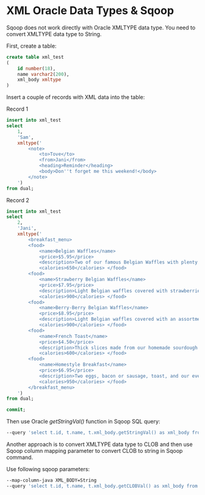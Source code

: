 # XML Oracle Data Types & Sqoop

Sqoop does not work directly with Oracle XMLTYPE data type. You need to convert 
XMLTYPE data type to String. 

First, create a table:

```sql
create table xml_test
(
    id number(18),
    name varchar2(200),
    xml_body xmltype
)
```
Insert a couple of records with XML data into the table:

Record 1

```sql
insert into xml_test
select 
    1, 
    'Sam', 
    xmltype('
        <note> 
            <to>Tove</to> 
            <from>Jani</from> 
            <heading>Reminder</heading> 
            <body>Don''t forget me this weekend!</body> 
        </note>
    ')
from dual;
```

Record 2

```sql
insert into xml_test
select 
    2, 
    'Jani', 
    xmltype('
        <breakfast_menu> 
        <food> 
            <name>Belgian Waffles</name> 
            <price>$5.95</price> 
            <description>Two of our famous Belgian Waffles with plenty of real maple syrup</description> 
            <calories>650</calories> </food> 
        <food> 
            <name>Strawberry Belgian Waffles</name> 
            <price>$7.95</price> 
            <description>Light Belgian waffles covered with strawberries and whipped cream</description> 
            <calories>900</calories> </food> 
        <food> 
            <name>Berry-Berry Belgian Waffles</name> 
            <price>$8.95</price> 
            <description>Light Belgian waffles covered with an assortment of fresh berries and whipped cream</description> 
            <calories>900</calories> </food> 
        <food> 
            <name>French Toast</name> 
            <price>$4.50</price> 
            <description>Thick slices made from our homemade sourdough bread</description> 
            <calories>600</calories> </food> 
        <food> 
            <name>Homestyle Breakfast</name> 
            <price>$6.95</price> 
            <description>Two eggs, bacon or sausage, toast, and our ever-popular hash browns</description> 
            <calories>950</calories> </food> 
        </breakfast_menu>
    ')
from dual;

commit;
```

Then use Oracle _getStringVal()_ function in Sqoop SQL query:
```sh
--query 'select t.id, t.name, t.xml_body.getStringVal() as xml_body from xml_test t'
```

Another approach is to convert XMLTYPE data type to CLOB and then use Sqoop column mapping parameter to convert CLOB to string in Sqoop command.

Use following sqoop parameters:
```sh
--map-column-java XML_BODY=String 
--query 'select t.id, t.name, t.xml_body.getCLOBVal() as xml_body from xml_test t'

